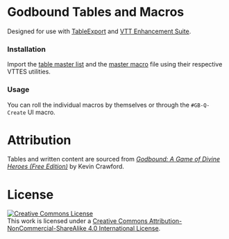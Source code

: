 # Godbound Tables and Macros

Designed for use with [TableExport](https://app.roll20.net/forum/post/1144568/script-tableexport-a-script-for-exporting-rollable-tables-between-accounts) and [VTT Enhancement Suite](https://justas-d.github.io/roll20-enhancement-suite/).

### Installation

Import the [table master list](tables/master_table.txt) and the [master macro](macros/master_macro_vttes.json) file using their respective VTTES utilities.

### Usage

You can roll the individual macros by themselves or through the `#GB-Q-Create` UI macro.

# Attribution
Tables and written content are sourced from *[Godbound: A Game of Divine Heroes (Free Edition)](https://www.drivethrurpg.com/product/185959/Godbound-A-Game-of-Divine-Heroes-Free-Edition)* by Kevin Crawford. 

# License
<a rel="license" href="http://creativecommons.org/licenses/by-nc-sa/4.0/"><img alt="Creative Commons License" style="border-width:0" src="https://i.creativecommons.org/l/by-nc-sa/4.0/88x31.png" /></a><br />This work is licensed under a <a rel="license" href="http://creativecommons.org/licenses/by-nc-sa/4.0/">Creative Commons Attribution-NonCommercial-ShareAlike 4.0 International License</a>.

